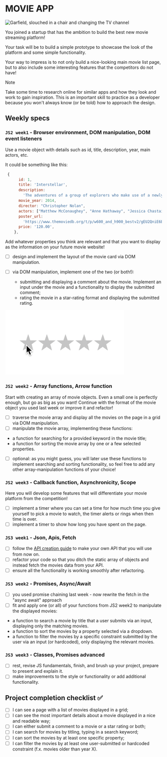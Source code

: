 # MOVIE APP

![Garfield, slouched in a chair and changing the TV channel](https://media.giphy.com/media/KZe02gpoAj4yVjxKQt/giphy.gif)

You joined a startup that has the ambition to build the best new movie streaming platform!

Your task will be to build a simple prototype to showcase the look of the platform and some simple functionality.

Your way to impress is to not only build a nice-looking main movie list page, but to also include some interesting features that the competitors do not have!

> [!NOTE]
> Take some time to research online for similar apps and how they look and work to gain inspiration. This is an important skill to practice as a developer because you won't always know (or be told) how to approach the design.

## Weekly specs

### `JS2 week1` - Browser environment, DOM manipulation, DOM event listeners

Use a movie object with details such as id, title, description, year, main actors, etc.

It could be something like this:

```js
 {
      id: 1,
      title: 'Interstellar',
      description:
        'The adventures of a group of explorers who make use of a newly discovered wormhole to surpass the limitations on human space travel and conquer the vast distances involved in an interstellar voyage.',
      movie_year: 2014,
      director: "Christopher Nolan",
      actors: ["Matthew McConaughey", "Anne Hathaway", "Jessica Chastain", "Michael Caine", "Casey Affleck", "Mackenzie Foy", "John Lithgow", "Ellen Burstyn", "Matt Damon"],
      poster_url:
        'https://www.themoviedb.org/t/p/w600_and_h900_bestv2/gEU2QniE6E77NI6lCU6MxlNBvIx.jpg',
      price: '120.00',
    },
```

Add whatever properties you think are relevant and that you want to display as the information on your future movie website!

- [ ] design and implement the layout of the movie card via DOM manipulation.

- [ ] via DOM manipulation, implement one of the two (or both!):
  - submitting and displaying a comment about the movie. Implement an input under the movie and a functionality to display the submitted comment;
  - rating the movie in a star-rating format and displaying the submitted rating.

![screenshot](../../assets/movie-app-star-rating.gif)

### `JS2 week2` - Array functions, Arrow function

Start with creating an array of movie objects. Even a small one is perfectly enough, but go as big as you want!
Continue with the format of the movie object you used last week or improve it and refactor!

- [ ] traverse the movie array and display all the movies on the page in a grid via DOM manipulation.
- [ ] manipulate the movie array, implementing these functions:
- a function for searching for a provided keyword in the movie title;
- a function for sorting the movie array by one or a few selected properties.
- [ ] optional: as you might guess, you will later use these functions to implement searching and sorting functionality, so feel free to add any other array-manipulation functions of your choice!

### `JS2 week3` - Callback function, Asynchronicity, Scope

Here you will develop some features that will differentiate your movie platform from the competition!

- [ ] implement a timer where you can set a time for how much time you give yourself to pick a movie to watch, the timer alerts or rings when then time is over.
- [ ] implement a timer to show how long you have spent on the page.

### `JS3 week1` - Json, Apis, Fetch

- [ ] follow the [API creation guide](../../guides/making-your-API-guide.md) to make your own API that you will use from now on.
- [ ] refactor your code so that you ditch the static array of objects and instead fetch the movies data from your API.
- [ ] ensure all the functionality is working smoothly after refactoring.

### `JS3 week2` - Promises, Async/Await

- [ ] you used promise chaining last week - now rewrite the fetch in the "async await" approach
- [ ] fit and apply one (or all) of your functions from JS2 week2 to manipulate the displayed movies:

- a function to search a movie by title that a user submits via an input, displaying only the matching movies.
- a function to sort the movies by a property selected via a dropdown.
- a function to filter the movies by a specific constraint submitted by the user via an input (or hardcoded), only displaying the relevant movies.

### `JS3 week3` - Classes, Promises advanced

- [ ] rest, revise JS fundamentals, finish, and brush up your project, prepare to present and explain it.
- [ ] make improvements to the style or functionality or add additional functionality.

## Project completion checklist ✅

- [ ] I can see a page with a list of movies displayed in a grid;
- [ ] I can see the most important details about a movie displayed in a nice and readable way;
- [ ] I can either submit a comment to a movie or a star rating or both;
- [ ] I can search for movies by titling, typing in a search keyword;
- [ ] I can sort the movies by at least one specific property;
- [ ] I can filter the movies by at least one user-submitted or hardcoded constraint (f.x. movies older than year X).
